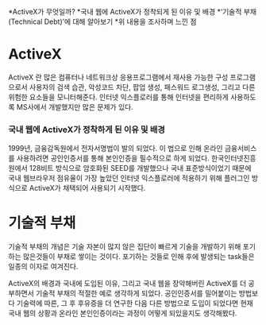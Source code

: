 *ActiveX가 무엇일까? *국내 웹에 ActiveX가 정착되게 된 이유 및 배경 *‘기술적 부채(Technical Debt)’에 대해 알아보기 *위 내용을 조사하며 느낀 점


# ActiveX

ActiveX 란 많은 컴퓨터나 네트워크상 응용프로그램에서 재사용 가능한 구성 프로그램으로서 사용자의 검색 습관, 악성코드 차단, 팝업 생성, 패스워드 로그생성, 그리고 다른 위험한 요소들을 모니터해준다. 인터넷 익스플로러를 통해 인터넷을 편리하게 사용하도록 MS사에서 개발했지만 많은 문제가 있다.

### 국내 웹에 ActiveX가 정착하게 된 이유 및 배경

1999년, 금융감독원에서 전자서명법이 발의 되었다. 이 법으로 인해 온라인 금융서비스를 사용하려면 공인인증서를 통해 본인인증을 필수적으로 하게 되었다. 한국인터넷진흥원에서 128비트 방식으로 암호화된 SEED를 개발했으나 국내 표준방식이었기 때문에 국내 웹브라우저 점유율이 가장 높았던 인터넷 익스플로러에 적용하기 위해 플러그인 방식으로 ActiveX가 채택되어 사용되기 시작했다. 

# 기술적 부채

기술적 부채의 개념은 기술 자본이 많지 않은 집단이 빠르게 기술을 개발하기 위해 포기하는 많은것들이 부채로 쌓이는 것이다. 포기하는 것들로 인해 후에 발생되는 task들은 일종의 이자로 여겨진다. 

ActiveX의 배경과 국내에 도입된 이유, 그리고 국내 웹을 장악해버린 ActiveX를 더 공부하면서 기술적 부채의 적절한 예로 생각하게 되었다. 공인인증서를 밀어붙이는 방법보다 기술력에 따른, 그 후 후유증을 더 연구한 다음 다른 방법으로 도입이 되었다면 현재 국내 웹의 상황과 온라인 본인인증이라는 과정이 어떻게 되있을지도 생각해봤다. 